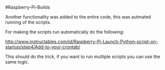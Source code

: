 #Raspberry-Pi-Builds

Another functionality was added to the entire code, this was autmated running of the scripts.

For making the scripts run automatically do the following:

http://www.instructables.com/id/Raspberry-Pi-Launch-Python-script-on-startup/step4/Add-to-your-crontab/ 


This should do the trick, if you want to run multiple scripts you can use the same logic.
